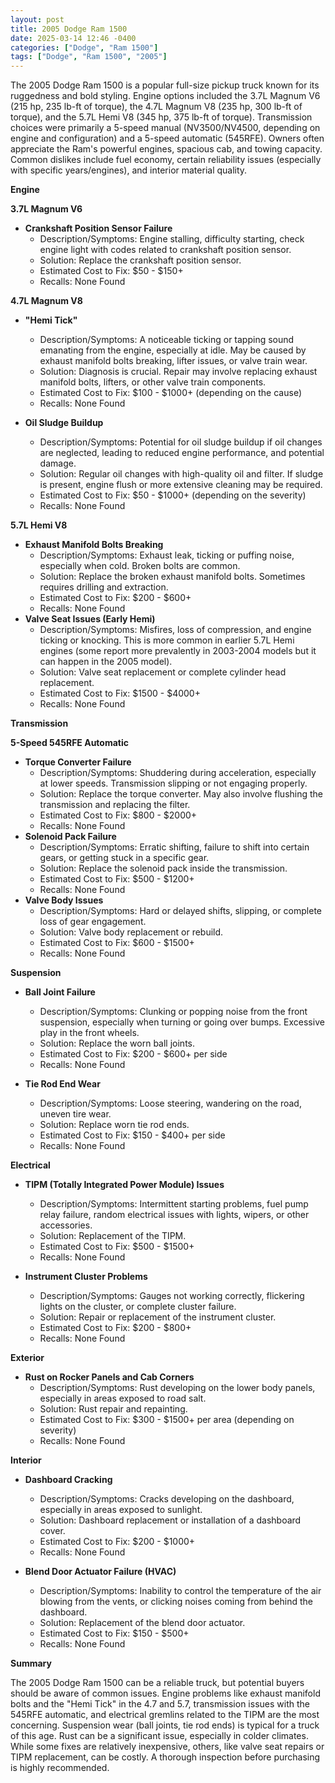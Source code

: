 ```yaml
---
layout: post
title: 2005 Dodge Ram 1500
date: 2025-03-14 12:46 -0400
categories: ["Dodge", "Ram 1500"]
tags: ["Dodge", "Ram 1500", "2005"]
---
```

The 2005 Dodge Ram 1500 is a popular full-size pickup truck known for its ruggedness and bold styling. Engine options included the 3.7L Magnum V6 (215 hp, 235 lb-ft of torque), the 4.7L Magnum V8 (235 hp, 300 lb-ft of torque), and the 5.7L Hemi V8 (345 hp, 375 lb-ft of torque). Transmission choices were primarily a 5-speed manual (NV3500/NV4500, depending on engine and configuration) and a 5-speed automatic (545RFE). Owners often appreciate the Ram's powerful engines, spacious cab, and towing capacity. Common dislikes include fuel economy, certain reliability issues (especially with specific years/engines), and interior material quality.

**Engine**

**3.7L Magnum V6**

*   **Crankshaft Position Sensor Failure**
    *   Description/Symptoms: Engine stalling, difficulty starting, check engine light with codes related to crankshaft position sensor.
    *   Solution: Replace the crankshaft position sensor.
    *   Estimated Cost to Fix: $50 - $150+
    *   Recalls: None Found

**4.7L Magnum V8**

*   **"Hemi Tick"**
    *   Description/Symptoms: A noticeable ticking or tapping sound emanating from the engine, especially at idle. May be caused by exhaust manifold bolts breaking, lifter issues, or valve train wear.
    *   Solution: Diagnosis is crucial. Repair may involve replacing exhaust manifold bolts, lifters, or other valve train components.
    *   Estimated Cost to Fix: $100 - $1000+ (depending on the cause)
    *   Recalls: None Found

*   **Oil Sludge Buildup**
    *   Description/Symptoms: Potential for oil sludge buildup if oil changes are neglected, leading to reduced engine performance, and potential damage.
    *   Solution: Regular oil changes with high-quality oil and filter. If sludge is present, engine flush or more extensive cleaning may be required.
    *   Estimated Cost to Fix: $50 - $1000+ (depending on the severity)
    *   Recalls: None Found

**5.7L Hemi V8**

*   **Exhaust Manifold Bolts Breaking**
    *   Description/Symptoms: Exhaust leak, ticking or puffing noise, especially when cold. Broken bolts are common.
    *   Solution: Replace the broken exhaust manifold bolts. Sometimes requires drilling and extraction.
    *   Estimated Cost to Fix: $200 - $600+
    *   Recalls: None Found
*   **Valve Seat Issues (Early Hemi)**
    * Description/Symptoms: Misfires, loss of compression, and engine ticking or knocking. This is more common in earlier 5.7L Hemi engines (some report more prevalently in 2003-2004 models but it can happen in the 2005 model).
    * Solution: Valve seat replacement or complete cylinder head replacement.
    * Estimated Cost to Fix: $1500 - $4000+
    * Recalls: None Found

**Transmission**

**5-Speed 545RFE Automatic**

*   **Torque Converter Failure**
    *   Description/Symptoms: Shuddering during acceleration, especially at lower speeds. Transmission slipping or not engaging properly.
    *   Solution: Replace the torque converter. May also involve flushing the transmission and replacing the filter.
    *   Estimated Cost to Fix: $800 - $2000+
    *   Recalls: None Found
*   **Solenoid Pack Failure**
    *   Description/Symptoms: Erratic shifting, failure to shift into certain gears, or getting stuck in a specific gear.
    *   Solution: Replace the solenoid pack inside the transmission.
    *   Estimated Cost to Fix: $500 - $1200+
    *   Recalls: None Found
*   **Valve Body Issues**
    * Description/Symptoms: Hard or delayed shifts, slipping, or complete loss of gear engagement.
    * Solution: Valve body replacement or rebuild.
    * Estimated Cost to Fix: $600 - $1500+
    * Recalls: None Found

**Suspension**

*   **Ball Joint Failure**
    *   Description/Symptoms: Clunking or popping noise from the front suspension, especially when turning or going over bumps. Excessive play in the front wheels.
    *   Solution: Replace the worn ball joints.
    *   Estimated Cost to Fix: $200 - $600+ per side
    *   Recalls: None Found

*   **Tie Rod End Wear**
    *   Description/Symptoms: Loose steering, wandering on the road, uneven tire wear.
    *   Solution: Replace worn tie rod ends.
    *   Estimated Cost to Fix: $150 - $400+ per side
    *   Recalls: None Found

**Electrical**

*   **TIPM (Totally Integrated Power Module) Issues**
    *   Description/Symptoms: Intermittent starting problems, fuel pump relay failure, random electrical issues with lights, wipers, or other accessories.
    *   Solution: Replacement of the TIPM.
    *   Estimated Cost to Fix: $500 - $1500+
    *   Recalls: None Found

*   **Instrument Cluster Problems**
    *   Description/Symptoms: Gauges not working correctly, flickering lights on the cluster, or complete cluster failure.
    *   Solution: Repair or replacement of the instrument cluster.
    *   Estimated Cost to Fix: $200 - $800+
    *   Recalls: None Found

**Exterior**

*   **Rust on Rocker Panels and Cab Corners**
    *   Description/Symptoms: Rust developing on the lower body panels, especially in areas exposed to road salt.
    *   Solution: Rust repair and repainting.
    *   Estimated Cost to Fix: $300 - $1500+ per area (depending on severity)
    *   Recalls: None Found

**Interior**

*   **Dashboard Cracking**
    *   Description/Symptoms: Cracks developing on the dashboard, especially in areas exposed to sunlight.
    *   Solution: Dashboard replacement or installation of a dashboard cover.
    *   Estimated Cost to Fix: $200 - $1000+
    *   Recalls: None Found

*   **Blend Door Actuator Failure (HVAC)**
    *   Description/Symptoms: Inability to control the temperature of the air blowing from the vents, or clicking noises coming from behind the dashboard.
    *   Solution: Replacement of the blend door actuator.
    *   Estimated Cost to Fix: $150 - $500+
    *   Recalls: None Found

**Summary**

The 2005 Dodge Ram 1500 can be a reliable truck, but potential buyers should be aware of common issues. Engine problems like exhaust manifold bolts and the "Hemi Tick" in the 4.7 and 5.7, transmission issues with the 545RFE automatic, and electrical gremlins related to the TIPM are the most concerning. Suspension wear (ball joints, tie rod ends) is typical for a truck of this age. Rust can be a significant issue, especially in colder climates. While some fixes are relatively inexpensive, others, like valve seat repairs or TIPM replacement, can be costly. A thorough inspection before purchasing is highly recommended.

